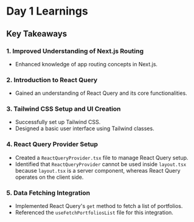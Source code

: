 # Day 1 Learnings

## Key Takeaways

### 1. Improved Understanding of Next.js Routing

- Enhanced knowledge of app routing concepts in Next.js.

### 2. Introduction to React Query

- Gained an understanding of React Query and its core functionalities.

### 3. Tailwind CSS Setup and UI Creation

- Successfully set up Tailwind CSS.
- Designed a basic user interface using Tailwind classes.

### 4. React Query Provider Setup

- Created a `ReactQueryProvider.tsx` file to manage React Query setup.
- Identified that `ReactQueryProvider` cannot be used inside `layout.tsx` because `layout.tsx` is a server component, whereas React Query operates on the client side.

### 5. Data Fetching Integration

- Implemented React Query's `get` method to fetch a list of portfolios.
- Referenced the `useFetchPortfoliosList` file for this integration.
